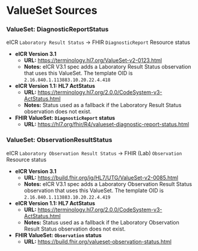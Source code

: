 # ValueSet Sources

### ValueSet: DiagnosticReportStatus
eICR `Laboratory Result Status` -> FHIR `DiagnosticReport` Resource status
- **eICR Version 3.1**
  - **URL:** https://terminology.hl7.org/ValueSet-v2-0123.html
  - **Notes:** eICR V3.1 spec adds a Laboratory Result Status observation that uses this ValueSet. The template OID is `2.16.840.1.113883.10.20.22.4.418`
- **eICR Version 1.1: HL7 ActStatus**
  - **URL:** https://terminology.hl7.org/2.0.0/CodeSystem-v3-ActStatus.html
  - **Notes:** Status used as a fallback if the Laboratory Result Status observation does not exist.
- **FHIR ValueSet: `DiagnosticReport` status**
  - **URL:** https://hl7.org/fhir/R4/valueset-diagnostic-report-status.html



### ValueSet: ObservationResultStatus
eICR `Laboratory Observation Result Status` -> FHIR (Lab) `Observation` Resource status
- **eICR Version 3.1**
  - **URL:** https://build.fhir.org/ig/HL7/UTG/ValueSet-v2-0085.html
  - **Notes:** eICR V3.1 spec adds a Laboratory Observation Result Status observation that uses this ValueSet. The template OID is `2.16.840.1.113883.10.20.22.4.419`
- **eICR Version 1.1: HL7 ActStatus**
  - **URL:** https://terminology.hl7.org/2.0.0/CodeSystem-v3-ActStatus.html
  - **Notes:** Status used as a fallback if the Laboratory Observation Result Status observation does not exist.
- **FHIR ValueSet: `Observation` status**
  - **URL:** https://build.fhir.org/valueset-observation-status.html
